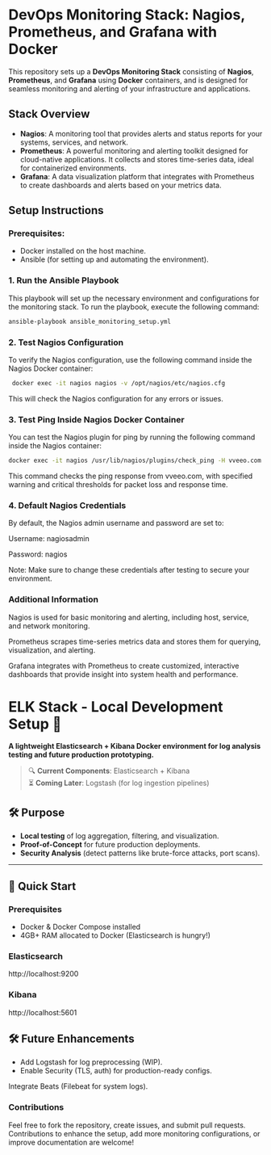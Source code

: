 # DevOps Monitoring Stack: Nagios, Prometheus, and Grafana with Docker

This repository sets up a **DevOps Monitoring Stack** consisting of **Nagios**, **Prometheus**, and **Grafana** using **Docker** containers, and is designed for seamless monitoring and alerting of your infrastructure and applications.

## Stack Overview
- **Nagios**: A monitoring tool that provides alerts and status reports for your systems, services, and network.
- **Prometheus**: A powerful monitoring and alerting toolkit designed for cloud-native applications. It collects and stores time-series data, ideal for containerized environments.
- **Grafana**: A data visualization platform that integrates with Prometheus to create dashboards and alerts based on your metrics data.

## Setup Instructions

### Prerequisites:
- Docker installed on the host machine.
- Ansible (for setting up and automating the environment).

### 1. **Run the Ansible Playbook**
This playbook will set up the necessary environment and configurations for the monitoring stack. To run the playbook, execute the following command:

```bash
ansible-playbook ansible_monitoring_setup.yml
```
### 2. Test Nagios Configuration
To verify the Nagios configuration, use the following command inside the Nagios Docker container:

```bash
 docker exec -it nagios nagios -v /opt/nagios/etc/nagios.cfg
```
This will check the Nagios configuration for any errors or issues.


### 3. Test Ping Inside Nagios Docker Container
You can test the Nagios plugin for ping by running the following command inside the Nagios container:

```bash
docker exec -it nagios /usr/lib/nagios/plugins/check_ping -H vveeo.com -w 100.0,20% -c 500.0,60%
```
This command checks the ping response from vveeo.com, with specified warning and critical thresholds for packet loss and response time.

### 4. Default Nagios Credentials
By default, the Nagios admin username and password are set to:


Username: nagiosadmin

Password: nagios

Note: Make sure to change these credentials after testing to secure your environment.

### Additional Information
Nagios is used for basic monitoring and alerting, including host, service, and network monitoring.

Prometheus scrapes time-series metrics data and stores them for querying, visualization, and alerting.

Grafana integrates with Prometheus to create customized, interactive dashboards that provide insight into system health and performance.

# ELK Stack - Local Development Setup 🚀

**A lightweight Elasticsearch + Kibana Docker environment for log analysis testing and future production prototyping.**

> 🔍 **Current Components**: Elasticsearch + Kibana  
> ⏳ **Coming Later**: Logstash (for log ingestion pipelines)  

## 🛠️ Purpose
- **Local testing** of log aggregation, filtering, and visualization.
- **Proof-of-Concept** for future production deployments.
- **Security Analysis** (detect patterns like brute-force attacks, port scans).

---

## 🚀 Quick Start

### Prerequisites
- Docker & Docker Compose installed
- 4GB+ RAM allocated to Docker (Elasticsearch is hungry!)

### Elasticsearch	
http://localhost:9200

### Kibana	
http://localhost:5601


## 🛠️ Future Enhancements
 - Add Logstash for log preprocessing (WIP).
 - Enable Security (TLS, auth) for production-ready configs.

Integrate Beats (Filebeat for system logs).
### Contributions
Feel free to fork the repository, create issues, and submit pull requests. Contributions to enhance the setup, add more monitoring configurations, or improve documentation are welcome!